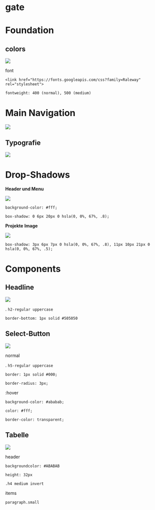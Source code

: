 # gate

# Foundation

## colors

![](https://s3-us-west-2.amazonaws.com/notion-static/6a7558da96a44e99affa9d6216d8a210/Bildschirmfoto_2017-06-16_um_21.02.05.jpg)

font

 `<link href="https://fonts.googleapis.com/css?family=Raleway" rel="stylesheet">` 

 `fontweight: 400 (normal), 500 (medium)` 

# Main Navigation

![](https://s3-us-west-2.amazonaws.com/notion-static/e05d6e07426f48729f298d3dbd88d917/gate_menu.gif)

## Typografie

![](https://s3-us-west-2.amazonaws.com/notion-static/4dbd6815a346468faff9a9e6465aa7a9/typo.jpg)

# Drop-Shadows

 **Header und Menu** 

![](https://s3-us-west-2.amazonaws.com/notion-static/db401331bd0b4771a6f299905b1431eb/Bildschirmfoto_2017-06-16_um_18.48.36.jpg)

 `background-color: #fff;` 

 `box-shadow: 0 6px 20px 0 hsla(0, 0%, 67%, .8);` 

 **Projekte** **Image** 

![](https://s3-us-west-2.amazonaws.com/notion-static/04f08f865ee1404caafad9d15fe4dbdc/Bildschirmfoto_2017-06-16_um_18.48.31.jpg)

 `box-shadow: 3px 6px 7px 0 hsla(0, 0%, 67%, .8), 11px 10px 21px 0 hsla(0, 0%, 67%, .5);` 

# Components

## Headline

![](https://s3-us-west-2.amazonaws.com/notion-static/850adce237b948e08a55ccddc3a0bff1/Bildschirmfoto_2017-06-16_um_18.54.36.jpg)

. `h2-regular uppercase` 

 `border-bottom: 1px solid #505050` 

## Select-Button

![](https://s3-us-west-2.amazonaws.com/notion-static/0deb9d34343e479697470841a1e4116c/Bildschirmfoto_2017-06-16_um_18.58.55.jpg)

normal

. `h5-regular uppercase` 

 `border: 1px solid #000;` 

 `border-radius: 3px;` 

:hover

 `background-color: #ababab;` 

 `color: #fff;` 

 `border-color: transparent;` 

## Tabelle

![](https://s3-us-west-2.amazonaws.com/notion-static/741230f9336d4124bed53626a30774f3/Bildschirmfoto_2017-06-16_um_19.01.59.jpg)

header

 `backgroundcolor: #ABABAB` 

 `height: 32px` 

 `.h4 medium invert` 

items

 `paragraph.small`
